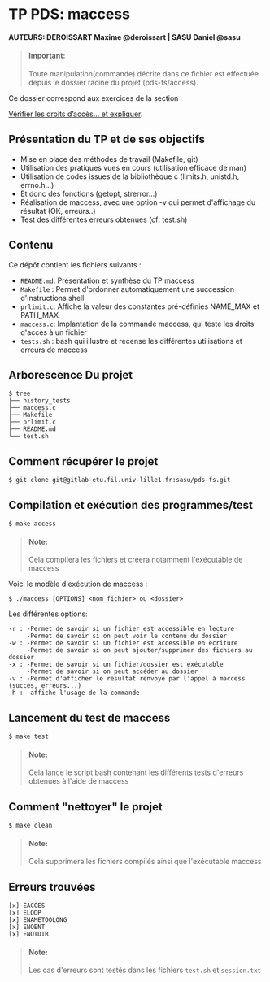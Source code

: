TP PDS: maccess
===============

#### AUTEURS: DEROISSART Maxime @deroissart | SASU Daniel @sasu

> #### Important:
> Toute manipulation(commande) décrite dans ce fichier est effectuée depuis le dossier racine du projet (pds-fs/access).


Ce dossier correspond aux exercices de la section

[Vérifier les droits d’accès... et expliquer](http://www.fil.univ-lille1.fr/~hym/e/pds/tp/tdfs-cmd.html#access).


Présentation du TP et de ses objectifs
---------------------------------------

- Mise en place des méthodes de travail (Makefile, git)
- Utilisation des pratiques vues en cours (utilisation efficace de man)
- Utilisation de codes issues de la bibliothèque c (limits.h, unistd.h, errno.h...)
- Et donc des fonctions (getopt, strerror...)
- Réalisation de maccess, avec une option -v qui permet d'affichage du résultat (OK, erreurs..)
- Test des différentes erreurs obtenues (cf: test.sh)


Contenu
-------

Ce dépôt contient les fichiers suivants :

* `README.md`: Présentation et synthèse du TP maccess
* `Makefile` : Permet d'ordonner automatiquement une succession d'instructions shell
* `prlimit.c`: Affiche la valeur des constantes pré-définies NAME_MAX et PATH_MAX
* `maccess.c`: Implantation de la commande maccess, qui teste les droits d'accès à un fichier
* `tests.sh` : bash qui illustre et recense les différentes utilisations et erreurs de maccess


Arborescence Du projet
----------------------

```
$ tree
├── history_tests
├── maccess.c
├── Makefile
├── prlimit.c
├── README.md
└── test.sh
```


Comment récupérer le projet
-----------------------------

```
$ git clone git@gitlab-etu.fil.univ-lille1.fr:sasu/pds-fs.git
```

Compilation et exécution des programmes/test
--------------------------------------------

```  
$ make access
```

> #### Note:
> Cela compilera les fichiers et créera notamment l'exécutable de maccess


Voici le modèle d'exécution de maccess :

```
$ ./maccess [OPTIONS] <nom_fichier> ou <dossier>
```

Les différentes options:

```
-r : -Permet de savoir si un fichier est accessible en lecture
     -Permet de savoir si on peut voir le contenu du dossier
-w : -Permet de savoir si un fichier est accessible en écriture
     -Permet de savoir si on peut ajouter/supprimer des fichiers au dossier
-x : -Permet de savoir si un fichier/dossier est exécutable
     -Permet de savoir si on peut accéder au dossier
-v : -Permet d'afficher le résultat renvoyé par l'appel à maccess (succès, erreurs...)
-h :  affiche l'usage de la commande
```

Lancement du test de maccess
----------------------------

```
$ make test
```

> #### Note:
> Cela lance le script bash contenant les différents tests d'erreurs obtenues à l'aide de maccess


Comment "nettoyer" le projet
------------------------------

```
$ make clean
```

> #### Note:
> Cela supprimera les fichiers compilés ainsi que l'exécutable maccess


Erreurs trouvées
----------------
```
[x] EACCES
[x] ELOOP
[x] ENAMETOOLONG
[x] ENOENT
[x] ENOTDIR
```
> #### Note:
> Les cas d'erreurs sont testés dans les fichiers `test.sh` et `session.txt`
